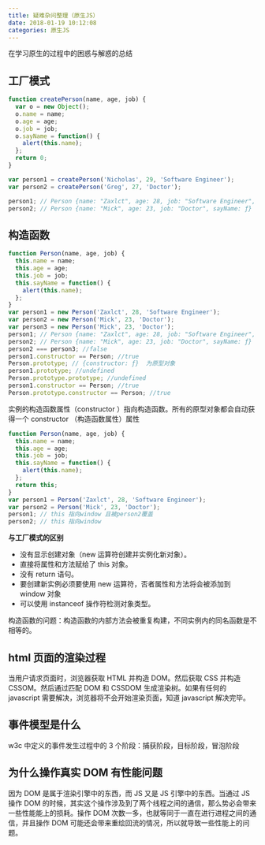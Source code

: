```yaml
---
title: 疑难杂问整理（原生JS）
date: 2018-01-19 10:12:08
categories: 原生JS
---
```


在学习原生的过程中的困惑与解惑的总结

<!--more-->

## 工厂模式

```javascript
function createPerson(name, age, job) {
  var o = new Object();
  o.name = name;
  o.age = age;
  o.job = job;
  o.sayName = function() {
    alert(this.name);
  };
  return 0;
}

var person1 = createPerson('Nicholas', 29, 'Software Engineer');
var person2 = createPerson('Greg', 27, 'Doctor');

person1; // Person {name: "Zaxlct", age: 28, job: "Software Engineer", sayName: ƒ}
person2; // Person {name: "Mick", age: 23, job: "Doctor", sayName: ƒ}
```

## 构造函数

```javascript
function Person(name, age, job) {
  this.name = name;
  this.age = age;
  this.job = job;
  this.sayName = function() {
    alert(this.name);
  };
}
var person1 = new Person('Zaxlct', 28, 'Software Engineer');
var person2 = new Person('Mick', 23, 'Doctor');
var person3 = new Person('Mick', 23, 'Doctor');
person1; // Person {name: "Zaxlct", age: 28, job: "Software Engineer", sayName: ƒ}
person2; // Person {name: "Mick", age: 23, job: "Doctor", sayName: ƒ}
person2 === person3; //false
person1.constructor == Person; //true
Person.prototype; // {constructor: ƒ}  为原型对象
person1.prototype; //undefined
Person.prototype.prototype; //undefined
person1.constructor == Person; //true
Person.prototype.constructor == Person; //true
```

实例的构造函数属性（constructor ）指向构造函数。所有的原型对象都会自动获得一个 constructor （构造函数属性）属性

```javascript
function Person(name, age, job) {
  this.name = name;
  this.age = age;
  this.job = job;
  this.sayName = function() {
    alert(this.name);
  };
  return this;
}
var person1 = Person('Zaxlct', 28, 'Software Engineer');
var person2 = Person('Mick', 23, 'Doctor');
person1; // this 指向window 且被person2覆盖
person2; // this 指向window
```

**与工厂模式的区别**

- 没有显示创建对象（new 运算符创建并实例化新对象）。
- 直接将属性和方法赋给了 this 对象。
- 没有 return 语句。
- 要创建新实例必须要使用 new 运算符，否者属性和方法将会被添加到 window 对象
- 可以使用 instanceof 操作符检测对象类型。

构造函数的问题：构造函数的内部方法会被重复构建，不同实例内的同名函数是不相等的。

## html 页面的渲染过程

当用户请求页面时，浏览器获取 HTML 并构造 DOM。然后获取 CSS 并构造 CSSOM。然后通过匹配 DOM 和 CSSDOM 生成渲染树。如果有任何的 javascript 需要解决，浏览器将不会开始渲染页面，知道 javascript 解决完毕。

## 事件模型是什么

w3c 中定义的事件发生过程中的 3 个阶段：捕获阶段，目标阶段，冒泡阶段

## 为什么操作真实 DOM 有性能问题

因为 DOM 是属于渲染引擎中的东西，而 JS 又是 JS 引擎中的东西。当通过 JS 操作 DOM 的时候，其实这个操作涉及到了两个线程之间的通信，那么势必会带来一些性能能上的损耗。操作 DOM 次数一多，也就等同于一直在进行进程之间的通信，并且操作 DOM 可能还会带来重绘回流的情况，所以就导致一些性能上的问题。
